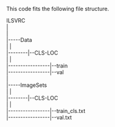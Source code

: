 
This code fits the following file structure. 

ILSVRC  
|  
|  
|-----Data  
|        |  
|--------|--CLS-LOC  
|                 |  
|-----------------|--train  
|-----------------|--val  
|         
|-----ImageSets  
|        |  
|--------|--CLS-LOC  
|                 |  
|-----------------|--train_cls.txt  
|-----------------|--val.txt  
